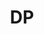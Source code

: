 ---
layout: default
title: DP
permalink: /MachineLearning/pytorch/DP
parent: pytorch
grand_parent: MachineLearning
has_toc: true
---